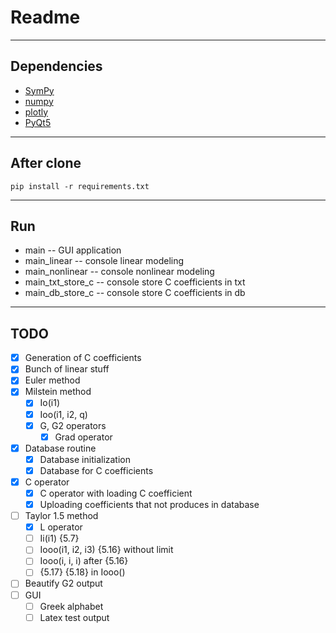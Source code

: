 # Readme #

- - - -
## Dependencies ##
* [SymPy](https://docs.sympy.org/latest/index.html)
* [numpy](https://numpy.org/)
* [plotly](https://plotly.com/python/)
* [PyQt5](https://pypi.org/project/PyQt5/)

- - - -
## After clone ##
`pip install -r requirements.txt`

- - - -
## Run ##
* main -- GUI application
* main_linear -- console linear modeling
* main_nonlinear -- console nonlinear modeling
* main_txt_store_c -- console store C coefficients in txt
* main_db_store_c -- console store C coefficients in db

- - - -
## TODO ##
- [x] Generation of C coefficients
- [x] Bunch of linear stuff
- [x] Euler method
- [x] Milstein method
   - [x] Io(i1)
   - [x] Ioo(i1, i2, q)
   - [x] G, G2 operators
        - [x] Grad operator
- [x] Database routine
     - [x] Database initialization
     - [x] Database for C coefficients
- [x] C operator
    - [x] C operator with loading C coefficient
    - [x] Uploading coefficients that not produces in database
- [ ] Taylor 1.5 method
    - [x] L operator
    - [ ] Ii(i1) {5.7} 
    - [ ] Iooo(i1, i2, i3) {5.16} without limit
    - [ ] Iooo(i, i, i) after {5.16}
    - [ ] {5.17} {5.18} in Iooo()
- [ ] Beautify G2 output
- [ ] GUI
    - [ ] Greek alphabet
    - [ ] Latex test output
